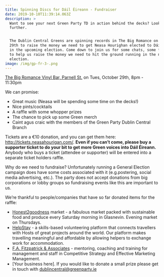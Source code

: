 ```yaml
---
title: Spinning Discs for Dáil Éireann - Fundraiser
date: 2019-10-10T11:39:14.063Z
description: >
  Want to see your next Green Party TD in action behind the decks? Look no
  further.


  The Dublin Central Greens are spinning records in The Big Romance on October
  29th to raise the money we need to get Neasa Hourighan elected to Dáil Éireann
  in the upcoming election. Come down to join us for some chats, some fun - and
  to help us raise the money we need to hit the ground running in the next
  election.
image: /img/gp-fr-3-.png
---
```

[The Big Romance Vinyl Bar, Parnell St.](https://g.page/TheBigRomanceBar?share) on Tues, October 29th, 8pm - 11:30pm

We can promise:

* Great music (Neasa will be spending some time on the decks!)
* Nice pints/cocktails
* A raffle with some whopper prizes
* The chance to pick up some Green merch
* Caint agus craic with the members of the Green Party Dublin Central Branch

Tickets are a €10 donation, and you can get them here: <http://tickets.neasahourigan.com/>. **Even if you can’t come, please buy a supporter ticket to do your bit to get more Green voices into Dáil Éireann.** Anybody who buys a ticket (attendee or supporter) will be entered into a separate ticket holders raffle.

Why do we need to fundraise? Unfortunately running a General Election campaign does have some costs associated with it (e.g.postering, social media advertising, etc.). The party does not accept donations from big corporations or lobby groups so fundraising events like this are important to us.

We’re thankful to people/companies that have so far donated items for the raffle: 

* [Honest2goodness](https://www.honest2goodness.ie/?utm_source=neasa-hourigan&utm_medium=web&utm_campaign=fundraiser) market - a fabulous market packed with sustainable food and produce every Saturday morning in Glasnevin. Evening market on Thursdays.
* [HelpStay](https://helpstay.com/?utm_source=neasa-hourigan&utm_medium=web&utm_campaign=fundraiser) -  a skills-based volunteering platform that connects travellers with Hosts of great projects around the world. Our platform makes travelling meaningful and affordable by allowing helpers to exchange work for accommodation.
* [F.A. Fitzpatrick & Associates](http://fafitzpatrick.ie/?utm_source=neasa-hourigan&utm_medium=web&utm_campaign=fundraiser) - mentoring, coaching and training for management and staff in Competitive Strategy and Effective Marketing Management.
* \[Your business here]. If you would like to donate a small prize please get in touch with [dublincentral@greenparty.ie](mailto:dublincentral@greenparty.ie?subject=Prize%20for%20the%20fundraiser)
